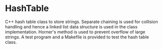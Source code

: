 # HashTable
C++ hash table class to store strings. Separate chaining is used for collision handling and hence a linked list data structure is used in the class implementation. Horner's method is used to prevent overflow of large strings. A test program and a Makefile is provided to test the hash table class.
